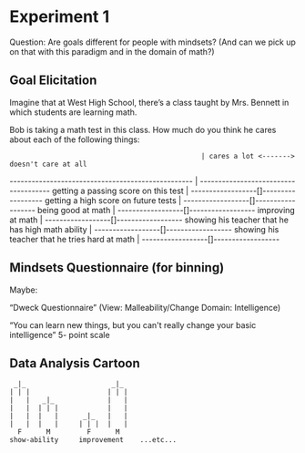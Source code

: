 Experiment 1
============

Question: Are goals different for people with mindsets? (And can we pick up on that with this paradigm and in the domain of math?)

Goal Elicitation
----------------

Imagine that at West High School, there’s a class taught by Mrs. Bennett in which students are learning math.


Bob is taking a math test in this class. How much do you think he cares about each of the following things:

                                                   | cares a lot <-------> doesn't care at all
-------------------------------------------------- | -------------------------------------
getting a passing score on this test               | ------------------[]------------------
getting a high score on future tests               | ------------------[]------------------
being good at math                                 | ------------------[]------------------
improving at math                                  | ------------------[]------------------
showing his teacher that he has high math ability  | ------------------[]------------------
showing his teacher that he tries hard at math     | ------------------[]------------------

Mindsets Questionnaire (for binning)
------------------------------------

Maybe:

“Dweck Questionnaire” (View: Malleability/Change   Domain: Intelligence)

“You can learn new things, but you can't really change your basic intelligence” 5- point scale

Data Analysis Cartoon
---------------------

````
 _|_                     _|_
| | |                   | | |
|   |   _|_             |   |
|   |  | | |            |   |   
|   |  |   |      _|_   |   |
|   |  |   |     | | |  |   |
  F      M         F      M
show-ability     improvement    ...etc...
````